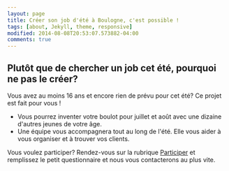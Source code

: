 ```yaml
---
layout: page
title: Créer son job d'été à Boulogne, c'est possible !
tags: [about, Jekyll, theme, responsive]
modified: 2014-08-08T20:53:07.573882-04:00
comments: true
---
```


## Plutôt que de chercher un job cet été, pourquoi ne pas le créer? 

Vous avez au moins 16 ans et encore rien de prévu pour cet été? Ce projet est fait pour vous ! 

* Vous pourrez inventer votre boulot pour juillet et août avec une dizaine d'autres jeunes de votre âge.
* Une équipe vous accompagnera tout au long de l'été. Elle vous aider à vous organiser et à trouver vos clients.

Vous voulez participer? Rendez-vous sur la rubrique [Participer](http://monjob.initiative.place/participer/) et remplissez le petit questionnaire et nous vous contacterons au plus vite.


